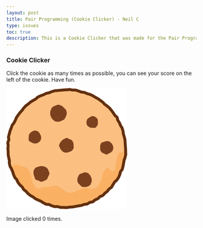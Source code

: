 ```yaml
---
layout: post
title: Pair Programming (Cookie Clicker) - Neil C
type: issues
toc: true
description: This is a Cookie Clicker that was made for the Pair Programming Project. I collaborated with my peer and asked them for feedback on this code.
---
```


<div>
    <h3> Cookie Clicker </h3>
    <p> Click the cookie as many times as possible, you can see your score on the left of the cookie. Have fun. </p>
</div>

<img src="cookie.png">
<p>Image clicked <span id="clickCount">0</span> times.</p>

<script>
    let count = 0;
    const image = document.getElementById('clickableImage');
    const display = document.getElementById('clickCount');

    image.addEventListener('click', () => {
        count++;
        display.textContent = count;
    });
</script>

<div>
    <p></p>
</div>